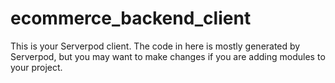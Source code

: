 # ecommerce_backend_client

This is your Serverpod client. The code in here is mostly generated by
Serverpod, but you may want to make changes if you are adding modules to your
project.
